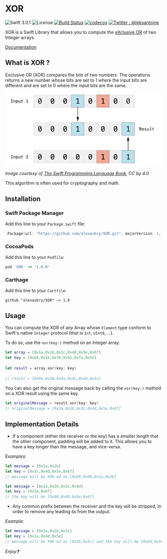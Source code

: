 # XOR

![Swift 3.0.1](https://img.shields.io/badge/Swift-3.0.1-ee4f37.svg)
![License](https://img.shields.io/badge/License-MIT-000000.svg)
[![Build Status](https://travis-ci.org/alexaubry/XOR.svg?branch=master)](https://travis-ci.org/alexaubry/XOR)
[![codecov](https://codecov.io/gh/alexaubry/XOR/branch/master/graph/badge.svg)](https://codecov.io/gh/alexaubry/XOR)
[![Twitter : @leksantoine](https://img.shields.io/badge/Twitter-%40leksantoine-6C7A89.svg)](https://twitter.com/leksantoine)

XOR is a Swift Library that allows you to compute the [eXclusive OR](https://en.wikipedia.org/wiki/Exclusive_or) of two Integer arrays.

[Documentation](https://alexaubry.github.io/XOR/docs/)

## What is XOR ?

Exclusive OR (XOR) compares the bits of two numbers. The operations returns a new number whose bits are set to 1 where the input bits are different and are set to 0 where the input bits are the same.

![XOR Example](assets/bitwiseXOR.png)

*Image courtesy of [The Swift Programming Language Book](https://swift.org/documentation/#the-swift-programming-language), CC by 4.0*

This algorithm is often used for cryptography and math.

## Installation

### Swift Package Manager

Add this line to your `Package.swift` file:

~~~swift
.Package(url: "https://github.com/alexaubry/XOR.git", majorVersion: 1, minor: 0)
~~~

### CocoaPods

Add this line to your `Podfile`:

~~~ruby
pod 'XOR' ~> '1.0.0'
~~~

### Carthage

Add this line to your `Cartfile`:

~~~
github "alexaubry/XOR" ~> 1.0
~~~

## Usage

You can compute the XOR of any Array whose `Element` type conform to Swift's native `Integer` protocol (that is `Int`, `UInt8`, ...).

To do so, use the `xor(key:)` method on an Integer array.

~~~swift
let array = [0x1a,0x2b,0x3c,0x4d,0x5e,0x6f]
let key = [0x84,0x1b,0x76,0x91,0xfa,0x55]

let result = array.xor(key: key)

// result = [0x9e,0x30,0x4a,0xdc,0xa4,0x3a]
~~~

You can also get the original message back by calling the `xor(key:)` method on a XOR result using the same key.

~~~swift
let originalMessage = result.xor(key: key)
// originalMessage = [0x1a,0x2b,0x3c,0x4d,0x5e,0x6f]
~~~

## Implementation Details

- If a component (either the receiver or the key) has a smaller length that the other component, padding will be added to it. This allows you to have a key longer than the message, and vice-versa.

*Examples:*

~~~swift
let message = [0x1a,0x2b]
let key = [0x3c,0x4d,0x5e,0x6f]
// message will be XOR-ed as [0x00,0x00,0x1a,0x2b]
~~~

~~~swift
let message = [0x1a,0x2b,0x3c,0x4d]
let key = [0x5e,0x6f]
// the key will be [0x00,0x00,0x5e,0x6f]
~~~

- Any common prefix between the receiver and the key will be stripped, in order to remove any leading `0`s from the output.

*Example:*

~~~swift
let message = [0x1a,0x2b,0x3c]
let key = [0x1a,0x4d,0x5e]
// message will be XOR-ed as [0x2b,0x3c] and the key will be [0x4d,0x5e]
~~~

*Enjoy❓*
